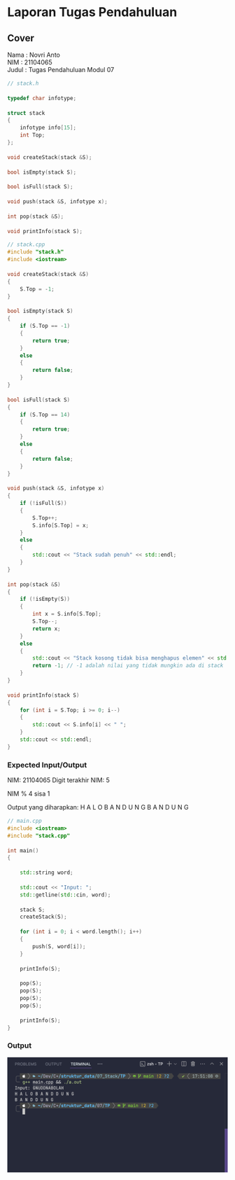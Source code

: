 # Laporan Tugas Pendahuluan

## Cover
Nama    : Novri Anto <br>
NIM     : 21104065 <br>
Judul   : Tugas Pendahuluan Modul 07

```c++
// stack.h

typedef char infotype;

struct stack
{
    infotype info[15];
    int Top;
};

void createStack(stack &S);

bool isEmpty(stack S);

bool isFull(stack S);

void push(stack &S, infotype x);

int pop(stack &S);

void printInfo(stack S);
```

```c++
// stack.cpp
#include "stack.h"
#include <iostream>

void createStack(stack &S)
{
    S.Top = -1;
}

bool isEmpty(stack S)
{
    if (S.Top == -1)
    {
        return true;
    }
    else
    {
        return false;
    }
}

bool isFull(stack S)
{
    if (S.Top == 14)
    {
        return true;
    }
    else
    {
        return false;
    }
}

void push(stack &S, infotype x)
{
    if (!isFull(S))
    {
        S.Top++;
        S.info[S.Top] = x;
    }
    else
    {
        std::cout << "Stack sudah penuh" << std::endl;
    }
}

int pop(stack &S)
{
    if (!isEmpty(S))
    {
        int x = S.info[S.Top];
        S.Top--;
        return x;
    }
    else
    {
        std::cout << "Stack kosong tidak bisa menghapus elemen" << std::endl;
        return -1; // -1 adalah nilai yang tidak mungkin ada di stack
    }
}

void printInfo(stack S)
{
    for (int i = S.Top; i >= 0; i--)
    {
        std::cout << S.info[i] << " ";
    }
    std::cout << std::endl;
}
```

### Expected Input/Output
NIM: 21104065
Digit terakhir NIM: 5

NIM % 4 sisa 1

Output yang diharapkan:
H A L O B A N D U N G
B A N D U N G

```c++
// main.cpp
#include <iostream>
#include "stack.cpp"

int main()
{

    std::string word;

    std::cout << "Input: ";
    std::getline(std::cin, word);

    stack S;
    createStack(S);

    for (int i = 0; i < word.length(); i++)
    {
        push(S, word[i]);
    }

    printInfo(S);

    pop(S);
    pop(S);
    pop(S);
    pop(S);

    printInfo(S);
}
```

### Output
![Output](<Output.png>)